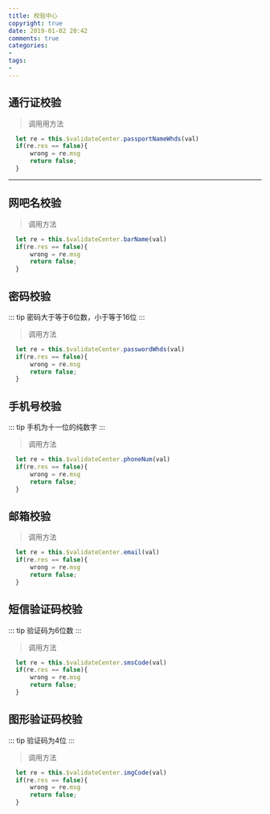 ```yaml
---
title: 校验中心
copyright: true
date: 2019-01-02 20:42
comments: true
categories:
- 
tags:
- 
---
```


## 通行证校验

> 调用用方法

```js
  let re = this.$validateCenter.passportNameWhds(val)
  if(re.res == false){
      wrong = re.msg
      return false;
  }
```

----------

##  网吧名校验

> 调用方法

```js
  let re = this.$validateCenter.barName(val)
  if(re.res == false){
      wrong = re.msg
      return false;
  }
```

##  密码校验

::: tip
密码大于等于6位数，小于等于16位
:::

> 调用方法

```js
  let re = this.$validateCenter.passwordWhds(val)
  if(re.res == false){
      wrong = re.msg
      return false;
  }
```


##  手机号校验

::: tip
手机为十一位的纯数字
:::

> 调用方法

```js
  let re = this.$validateCenter.phoneNum(val)
  if(re.res == false){
      wrong = re.msg
      return false;
  }
```


##  邮箱校验

> 调用方法

```js
  let re = this.$validateCenter.email(val)
  if(re.res == false){
      wrong = re.msg
      return false;
  }
```


##  短信验证码校验

::: tip
验证码为6位数
:::

> 调用方法

```js
  let re = this.$validateCenter.smsCode(val)
  if(re.res == false){
      wrong = re.msg
      return false;
  }
```


##  图形验证码校验

::: tip
验证码为4位
:::

> 调用方法

```js
  let re = this.$validateCenter.imgCode(val)
  if(re.res == false){
      wrong = re.msg
      return false;
  }
```

